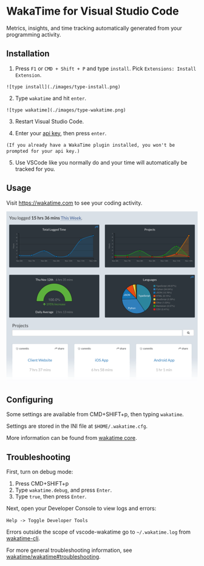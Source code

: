 WakaTime for Visual Studio Code
===============================

Metrics, insights, and time tracking automatically generated from your programming activity.


Installation
------------

  1. Press `F1` or `CMD + Shift + P` and type `install`. Pick `Extensions: Install Extension`.

    ![type install](./images/type-install.png)

  2. Type `wakatime` and hit `enter`.

    ![type wakatime](./images/type-wakatime.png)

  3. Restart Visual Studio Code.

  4. Enter your [api key](https://wakatime.com/settings?apikey=true), then press `enter`.

    (If you already have a WakaTime plugin installed, you won't be prompted for your api key.)

  5. Use VSCode like you normally do and your time will automatically be tracked for you.


Usage
-----

Visit https://wakatime.com to see your coding activity.

![Project Overview](./images/Screen-Shot-2016-03-21.png)


Configuring
-----------

Some settings are available from CMD+SHIFT+p, then typing `wakatime`.

Settings are stored in the INI file at `$HOME/.wakatime.cfg`.

More information can be found from [wakatime core](https://github.com/wakatime/wakatime#configuring).


Troubleshooting
---------------

First, turn on debug mode:

1. Press CMD+SHIFT+p
2. Type `wakatime.debug`, and press `Enter`.
3. Type `true`, then press `Enter`.

Next, open your Developer Console to view logs and errors:

`Help -> Toggle Developer Tools`

Errors outside the scope of vscode-wakatime go to `~/.wakatime.log` from [wakatime-cli][cli].

For more general troubleshooting information, see [wakatime/wakatime#troubleshooting][cli].


[cli]: https://github.com/wakatime/wakatime#troubleshooting
